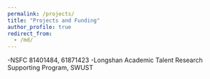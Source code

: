 ```yaml
---
permalink: /projects/
title: "Projects and Funding"
author_profile: true
redirect_from: 
  - /md/
---
```

-NSFC 81401484, 61871423
-Longshan Academic Talent Research Supporting Program, SWUST
